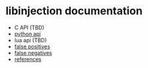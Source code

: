 libinjection documentation
==========================

* C API (TBD)
* [python api](/doc-sqli-python)
* lua api (TBD)
* [false positives](/doc-sqli-false-positive)
* [false negatives](/doc-sqli-false-negative)
* [references](/doc-references)

